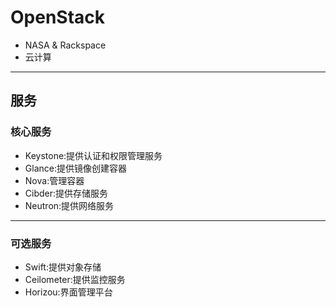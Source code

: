 # OpenStack

- NASA & Rackspace
- 云计算


---
## 服务
### 核心服务
- Keystone:提供认证和权限管理服务
- Glance:提供镜像创建容器
- Nova:管理容器
- Cibder:提供存储服务
- Neutron:提供网络服务
---
### 可选服务
- Swift:提供对象存储
- Ceilometer:提供监控服务
- Horizou:界面管理平台


